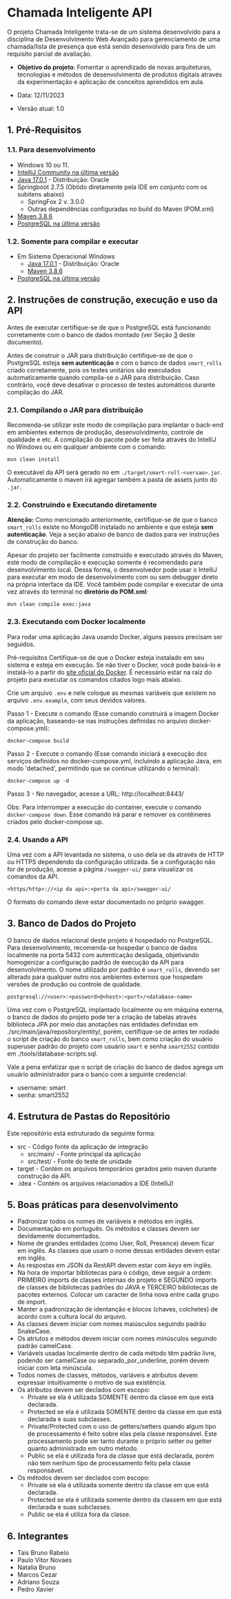 # Chamada Inteligente API

O projeto Chamada Inteligente trata-se de um sistema desenvolvido para a disciplina de Desenvolvimento Web Avançado para gerenciamento de uma chamada/lista de presença que está sendo desenvolvido para fins de um requisito parcial de avaliação. 

* **Objetivo do projeto**:
  Fomentar o aprendizado de novas arquiteturas, tecnologias e métodos de desenvolvimento de produtos digitais através da experimentação e aplicação de conceitos aprendidos em aula.

* Data: 12/11/2023
* Versão atual: 1.0

## 1. Pré-Requisitos

### 1.1. Para desenvolvimento

* Windows 10 ou 11.
* [IntelliJ Community na última versão](https://www.jetbrains.com/idea/download/#section=windows)
* [Java 17.0.1](https://www.oracle.com/java/technologies/javase/jdk17-archive-downloads.html) - Distribuição: Oracle
* Springboot 2.7.5 (Obtido diretamente pela IDE em conjunto com os subitens abaixo)
  * SpringFox 2 v. 3.0.0 
  * Outras dependências configuradas no build do Maven (POM.xml)
* [Maven 3.8.6](https://maven.apache.org/download.cgi)
* [PostgreSQL na última versão](https://www.postgresql.org/download/)

### 1.2. Somente para compilar e executar

* Em Sistema Operacional Windows
  * [Java 17.0.1](https://www.oracle.com/java/technologies/javase/jdk17-archive-downloads.html) - Distribuição: Oracle
  * [Maven 3.8.6](https://maven.apache.org/download.cgi)
* [PostgreSQL na última versão](https://www.postgresql.org/download/)

## 2. Instruções de construção, execução e uso da API

Antes de executar certifique-se de que o PostgreSQL está funcionando corretamente com o banco de dados montado (ver Seção [3](#3-banco-de-dados-do-projeto) deste documento).

Antes de construir o JAR para distribuição certifique-se de que o PostgreSQL esteja **sem autenticação** e com o banco de dados `smart_rolls` criado corretamente, pois os testes unitários são executados automaticamente quando compila-se o JAR para distribuição. Caso contrário, você deve desativar o processo de testes automáticos durante compilação do JAR.

### 2.1. Compilando o JAR para distribuição

Recomenda-se utilizar este modo de compilação para implantar o back-end em ambientes externos de produção, desenvolvidmento, controle de qualidade e etc. A compilação do pacote pode ser feita através do IntelliJ no Windows ou em qualquer ambiente com o comando:

```
mvn clean install
```

O executável da API será gerado no em `./target/smart-roll-<versao>.jar`. Automaticamente o maven irá agregar também a pasta de assets junto do `.jar`. 

### 2.2. Construindo e Executando diretamente

**Atenção:** Como mencionado anteriormente, certifique-se de que o banco `smart_rolls` existe no MongoDB instalado no ambiente e que esteja **sem autenticação**. Veja a seção abaixo de banco de dados para ver instruções de construção do banco.

Apesar do projeto ser facilmente construído e executado através do Maven, este modo de compilação e execução somente é recomendado para desenvolvimento local. Dessa forma, o desenvolvedor pode usar o IntelliJ para executar em modo de desenvolvimento com ou sem debugger direto na própria interface da IDE. Você também pode compilar e executar de uma vez através do terminal no **diretório do POM.xml**:

```
mvn clean compile exec:java
```
### 2.3. Executando com Docker localmente

Para rodar uma aplicação Java usando Docker, alguns passos precisam ser seguidos.

Pré-requisitos
Certifique-se de que o Docker esteja instalado em seu sistema e esteja em execução. Se não tiver o Docker, você pode baixá-lo e instalá-lo a partir do [site oficial do Docker](https://www.docker.com/products/docker-desktop/).
É necessário estar na raíz do projeto para executar os comandos citados logo mais abaixo.

Crie um arquivo ```.env``` e nele coloque as mesmas variáveis que existem no arquivo ```.env.example```, com seus devidos valores.

Passo 1 - Execute o comando (Esse comando construirá a imagem Docker da aplicação, baseando-se nas instruções definidas no arquivo docker-compose.yml):
```
docker-compose build
```

Passo 2 - Execute o comando (Esse comando iniciará a execução dos serviços definidos no docker-compose.yml, incluindo a aplicação Java, em modo 'detached', permitindo que se continue utilizando o terminal): 
```
docker-compose up -d
```

Passo 3 - No navegador, acesse a URL: http://localhost:8443/


Obs: Para interromper a execução do container, execute o comando ```docker-compose down```. Esse comando irá parar e remover os contêineres criados pelo docker-compose up.

### 2.4. Usando a API

Uma vez com a API levantada no sistema, o uso dela se da através de HTTP ou HTTPS dependendo da configuração utilizada. Se a configuração não for de produção, acesse a página `/swagger-ui/` para visualizar os comandos da API.

```
<https/http>://<ip da api>:<porta da api>/swagger-ui/
```

O formato do comando deve estar documentado no próprio swagger.

## 3. Banco de Dados do Projeto

O banco de dados relacional deste projeto é hospedado no PostgreSQL. Para desenvolvimento, recomenda-se hospedar o banco de dados localmente na porta 5432 com autenticação desligada, objetivando homogenizar a configuração padrão de execução da API para desenvolvimento. O nome utilizado por padrão é `smart_rolls`, devendo ser alterado para qualquer outro nos ambientes externos que hospedam versões de produção ou controle de qualidade.

```
postgresql://<user>:<password>@<host>:<port>/<database-name>
```

Uma vez com o PostgreSQL implantado localmente ou em máquina externa, o banco de dados do projeto pode ter a criação de tabelas através biblioteca JPA por meio das anotações nas entidades definidas em ./src/main/java/repository/entity/, porém, certifique-se de antes ter rodado o script de criação do banco `smart_rolls`, bem como criação do usuário superuser padrão do projeto com usuário `smart` e senha `smart2552` contido em ./tools/database-scripts.sql.

Vale a pena enfatizar que o script de criação do banco de dados agrega um usuário administrador para o banco com a seguinte credencial:

* username: smart
* senha: smart2552

## 4. Estrutura de Pastas do Repositório

Este repositório está estruturado da seguinte forma:

* src - Código fonte da aplicação de integração
  * src/main/ - Fonte principal da aplicação
  * src/test/ - Fonte do teste de unidade
* target - Contém os arquivos temporários gerados pelo maven durante construção da API.
* .idea - Contém os arquivos relacionados a IDE (IntelliJ)

## 5. Boas práticas para desenvolvimento

* Padronizar todos os nomes de variáveis e métodos em inglês.
* Documentação em português. Os métodos e classes devem ser devidamente documentados.
* Nome de grandes entidades (como User, Roll, Presence) devem ficar em inglês. As classes que usam o nome dessas entidades devem estar em inglês.
* As respostas em JSON da RestAPI devem estar com *keys* em inglês.
* Na hora de importar bibliotecas para o código, deve seguir a ordem: PRIMEIRO imports de classes internas do projeto e SEGUNDO imports de classes de bibliotecas padrões do JAVA e TERCEIRO bibliotecas de pacotes externos. Colocar um caracter de linha nova entre cada grupo de import.
* Manter a padronização de identanção e blocos (chaves, colchetes) de acordo com a cultura local do arquivo.
* As classes devem iniciar com nomes maiúsculos seguindo padrão SnakeCase.
* Os atriutos e métodos devem iniciar com nomes minúsculos seguindo padrão camelCase.
* Variáveis usadas localmente dentro de cada método têm padrão livre, podendo ser camelCase ou separado_por_underline, porém devem iniciar com leta minúscula.
* Todos nomes de classes, métodos, variáveis e atributos devem expressar intuitivamente o motivo de sua existência.
* Os atributos devem ser declados com escopo:
  * Private se ela é utilizada SOMENTE dentro da classe em que está declarada.
  * Protected se ela é utilizada SOMENTE dentro da classe em que está declarada e suas subclasses.
  * Private/Protected com o uso de getters/setters quando algum tipo de processamento é feito sobre elas pela classe responsável. Este processamento pode ser tanto durante o próprio setter ou getter quanto administrado em outro método.
  * Public se ela é utilizada fora da classe que está declarada, porém não tem nenhum tipo de processamento feito pela classe responsável.
* Os métodos devem ser declados com escopo:
  * Private se ela é utilizada somente dentro da classe em que está declarada.
  * Protected se ela é utilizada somente dentro da classem em que está declarada e suas subclasses.
  * Public se ela é utiliza fora da classe.

## 6. Integrantes

- Tais Bruno Rabelo
- Paulo Vitor Novaes
- Natalia Bruno
- Marcos Cezar
- Adriano Souza
- Pedro Xavier